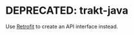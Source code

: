 DEPRECATED: trakt-java
============

Use [Retrofit][1] to create an API interface instead.


 [1]: http://square.github.io/retrofit
